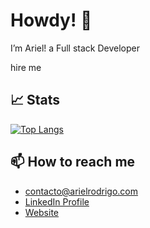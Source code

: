 
# Howdy! 👋
 I’m Ariel! a Full stack Developer

hire me

## 📈 Stats


[![Top Langs](https://github-readme-stats.vercel.app/api/top-langs/?username=arielrodrigor&layout=compact&theme=radical)](https://github.com/[arielrodrigor]/)



## 📫 How to reach me

- contacto@arielrodrigo.com
- [LinkedIn Profile](https://www.linkedin.com/in/arielrodrigo/)
- [Website](https://www.arielrodrigo.com)
